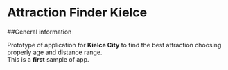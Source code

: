 # Attraction Finder Kielce

##General information

Prototype of application for <b>Kielce City</b> to find the best attraction choosing properly age and distance range.</br>
This is a <b>first</b> sample of app.
